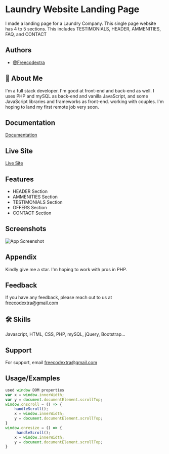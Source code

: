 
# Laundry Website Landing Page

I made a landing page for a Laundry Company. This single page website has 4 to 5 sections. This includes TESTIMONIALS, HEADER, AMMENITIES, FAQ, and CONTACT

## Authors

- [@Freecodextra](https://github.com/Freecodextra)


## 🚀 About Me
I'm a full stack developer. I'm good at front-end and back-end as well. I uses PHP and mySQL as back-end and vanilla JavaScript, and some JavaScript libraries and frameworks as front-end. working with couples. I'm hoping to land my first remote job very soon.
## Documentation

[Documentation](https://github.com/Freecodextra/Laundary-Wesite-Landing-Page)

## Live Site
[Live Site](https://laundy-website-landing-page.netlify.app/)

## Features

- HEADER Section
- AMMENITIES Section
- TESTIMONIALS Section
- OFFERS Section
- CONTACT Section


## Screenshots

![App Screenshot](./images/screenshot.jpg)



## Appendix
Kindly give me a star. I'm hoping to work with pros in PHP.


## Feedback

If you have any feedback, please reach out to us at freecodextra@gmail.com


## 🛠 Skills
Javascript, HTML, CSS, PHP, mySQL, jQuery, Bootstrap...


## Support

For support, email freecodextra@gmail.com


## Usage/Examples

```javascript
used window DOM properties
var x = window.innerWidth;
var y = document.documentElement.scrollTop;
window.onscroll = () => {
    handleScroll();
    x = window.innerWidth;
    y = document.documentElement.scrollTop;
}
window.onresize = () => {
     handleScroll();
    x = window.innerWidth;
    y = document.documentElement.scrollTop;
}
